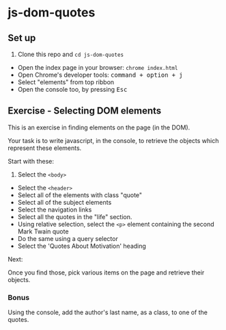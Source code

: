 # js-dom-quotes
## Set up

1. Clone this repo and `cd js-dom-quotes`
- Open the index page in your browser: `chrome index.html`
- Open Chrome's developer tools: <kbd>command + option + j</kbd>
- Select "elements" from top ribbon
- Open the console too, by pressing <kbd>Esc</kbd>

## Exercise - Selecting DOM elements

This is an exercise in finding elements on the page (in the DOM).

Your task is to write javascript, in the console, to retrieve the objects which represent these elements.

Start with these:

1. Select the `<body>`
- Select the `<header>`
- Select all of the elements with class "quote"
- Select all of the subject elements
- Select the navigation links
- Select all the quotes in the "life" section.
- Using relative selection, select the `<p>` element containing the second Mark Twain quote
- Do the same using a query selector
- Select the 'Quotes About Motivation' heading

Next:

Once you find those, pick various items on the page and retrieve their objects.

### Bonus
 Using the console, add the author's last name, as a class, to one of the quotes.
